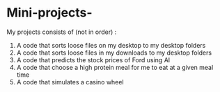 # Mini-projects-
My projects consists of (not in order) : 
1. A code that sorts loose files on my desktop to my desktop folders
2. A code that sorts loose files in my downloads to my desktop folders
3. A code that predicts the stock prices of Ford using AI
4. A code that choose a high protein meal for me to eat at a given meal time
5. A code that simulates a casino wheel  

